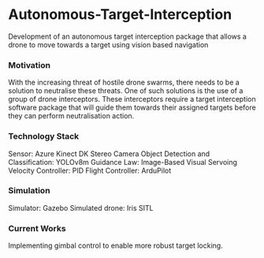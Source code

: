 # Autonomous-Target-Interception
Development of an autonomous target interception package that allows a drone to move towards a target using vision based navigation

### Motivation
With the increasing threat of hostile drone swarms, there needs to be a solution to neutralise these threats. One of such solutions is the use of a group of drone interceptors. These interceptors require a target interception software package that will guide them towards their assigned targets before they can perform neutralisation action.

### Technology Stack
Sensor: Azure Kinect DK Stereo Camera
Object Detection and Classification: YOLOv8m
Guidance Law: Image-Based Visual Servoing
Velocity Controller: PID
Flight Controller: ArduPilot

### Simulation
Simulator: Gazebo
Simulated drone: Iris SITL

### Current Works
Implementing gimbal control to enable more robust target locking.

